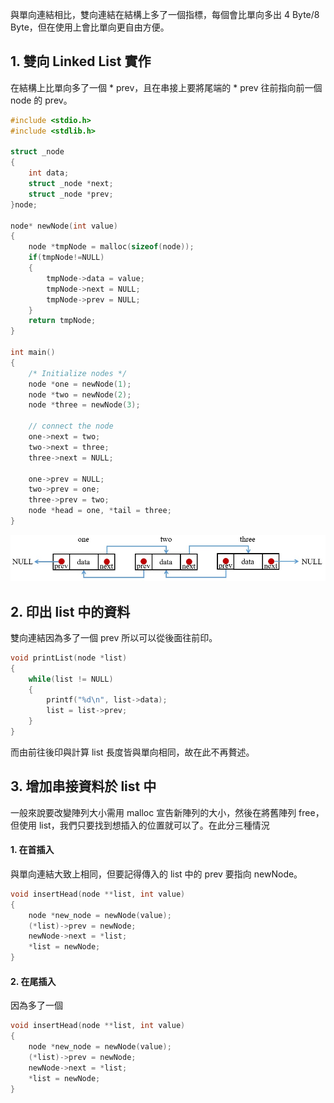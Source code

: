 與單向連結相比，雙向連結在結構上多了一個指標，每個會比單向多出 4 Byte/8 Byte，但在使用上會比單向更自由方便。

## 1. 雙向 Linked List 實作
在結構上比單向多了一個 * prev，且在串接上要將尾端的 * prev 往前指向前一個 node 的 prev。
```C
#include <stdio.h>
#include <stdlib.h>

struct _node
{
    int data;
    struct _node *next;
    struct _node *prev;
}node;

node* newNode(int value)
{
    node *tmpNode = malloc(sizeof(node));
    if(tmpNode!=NULL) 
    {
        tmpNode->data = value;
        tmpNode->next = NULL;
        tmpNode->prev = NULL;
    }
    return tmpNode;
}

int main()
{
    /* Initialize nodes */
    node *one = newNode(1);
    node *two = newNode(2);
    node *three = newNode(3);

    // connect the node
    one->next = two;
    two->next = three;
    three->next = NULL;
    
    one->prev = NULL;
    two->prev = one;
    three->prev = two;
    node *head = one, *tail = three;
}
```
![image](pic/Double-linked-list.jpg)

## 2. 印出 list 中的資料
雙向連結因為多了一個 prev 所以可以從後面往前印。
```C
void printList(node *list)
{
    while(list != NULL)
    {
        printf("%d\n", list->data);
        list = list->prev;
    }
}
```
而由前往後印與計算 list 長度皆與單向相同，故在此不再贅述。

## 3. 增加串接資料於 list 中
一般來說要改變陣列大小需用 malloc 宣告新陣列的大小，然後在將舊陣列 free，但使用 list，我們只要找到想插入的位置就可以了。在此分三種情況

#### 1. 在首插入
與單向連結大致上相同，但要記得傳入的 list 中的 prev 要指向 newNode。
```C
void insertHead(node **list, int value)
{
    node *new_node = newNode(value);
    (*list)->prev = newNode;
    newNode->next = *list;
    *list = newNode;
}
```

#### 2. 在尾插入
因為多了一個
```C
void insertHead(node **list, int value)
{
    node *new_node = newNode(value);
    (*list)->prev = newNode;
    newNode->next = *list;
    *list = newNode;
}
```
